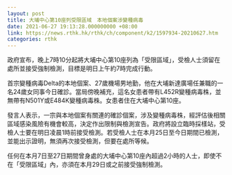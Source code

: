 ```yaml
---
layout: post
title: 大埔中心第10座列受限區域　本地個案涉變種病毒
date: 2021-06-27 19:13:28.000000000 +08:00
link: https://news.rthk.hk/rthk/ch/component/k2/1597934-20210627.htm
categories: rthk
---
```


政府宣布，晚上7時10分起將大埔中心第10座列為「受限區域」，受檢人士須留在處所並接受強制檢測，目標是明日上午約7時完成行動。

首宗變種病毒Delta的本地個案、27歲機場男地勤，他在大埔新達廣場任兼職的一名24歲女同事今日確診。當局傍晚補充，這名女患者帶有L452R變種病毒株，並無帶有N501Y或E484K變種病毒株。女患者住在大埔中心第10座。

發言人表示，一宗與本地個案有關連的確診個案，涉及變種病毒株，經評估後相關區域感染風險有機會較高，決定作出限制與檢測宣告。政府將設立臨時採樣站，受檢人士要在明日凌晨1時前接受檢測。若受檢人士在本月25日至今日期間已檢測，並能出示證明，無須再次接受檢測，但要在處所等候。

任何在本月7日至27日期間曾身處的大埔中心第10座內超過2小時的人士，即使不在「受限區域」內，亦須在本月29日或之前接受強制檢測。
